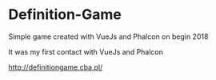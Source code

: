 # Definition-Game
Simple game created with VueJs and Phalcon on begin 2018

It was my first contact with VueJs and Phalcon

http://definitiongame.cba.pl/
